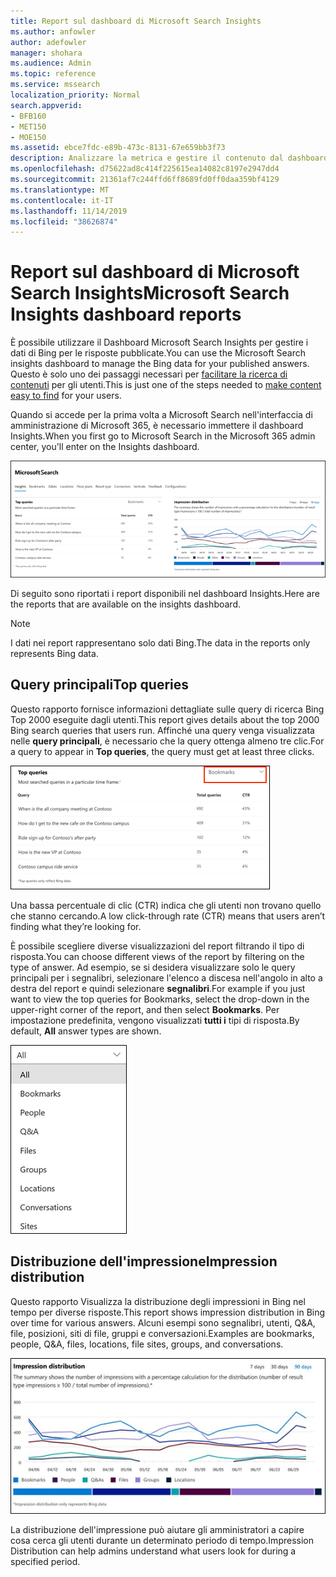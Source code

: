 ```yaml
---
title: Report sul dashboard di Microsoft Search Insights
ms.author: anfowler
author: adefowler
manager: shohara
ms.audience: Admin
ms.topic: reference
ms.service: mssearch
localization_priority: Normal
search.appverid:
- BFB160
- MET150
- MOE150
ms.assetid: ebce7fdc-e89b-473c-8131-67e659bb3f73
description: Analizzare la metrica e gestire il contenuto dal dashboard Insights in Microsoft Search
ms.openlocfilehash: d75622ad8c414f225615ea14082c8197e2947dd4
ms.sourcegitcommit: 21361af7c244ffd6ff8689fd0ff0daa359bf4129
ms.translationtype: MT
ms.contentlocale: it-IT
ms.lasthandoff: 11/14/2019
ms.locfileid: "38626874"
---
```

# <a name="microsoft-search-insights-dashboard-reports"></a><span data-ttu-id="3ee75-103">Report sul dashboard di Microsoft Search Insights</span><span class="sxs-lookup"><span data-stu-id="3ee75-103">Microsoft Search Insights dashboard reports</span></span>

<span data-ttu-id="3ee75-104">È possibile utilizzare il Dashboard Microsoft Search Insights per gestire i dati di Bing per le risposte pubblicate.</span><span class="sxs-lookup"><span data-stu-id="3ee75-104">You can use the Microsoft Search insights dashboard to manage the Bing data for your published answers.</span></span> <span data-ttu-id="3ee75-105">Questo è solo uno dei passaggi necessari per [facilitare la ricerca di contenuti](make-content-easy-to-find.md) per gli utenti.</span><span class="sxs-lookup"><span data-stu-id="3ee75-105">This is just one of the steps needed to [make content easy to find](make-content-easy-to-find.md) for your users.</span></span>

<span data-ttu-id="3ee75-106">Quando si accede per la prima volta a Microsoft Search nell'interfaccia di amministrazione di Microsoft 365, è necessario immettere il dashboard Insights.</span><span class="sxs-lookup"><span data-stu-id="3ee75-106">When you first go to Microsoft Search in the Microsoft 365 admin center, you'll enter on the Insights dashboard.</span></span>

![Insights-dashboard. png](media/Insights-dashboard.png)

<span data-ttu-id="3ee75-108">Di seguito sono riportati i report disponibili nel dashboard Insights.</span><span class="sxs-lookup"><span data-stu-id="3ee75-108">Here are the reports that are available on the insights dashboard.</span></span>

> [!NOTE]
> <span data-ttu-id="3ee75-109">I dati nei report rappresentano solo dati Bing.</span><span class="sxs-lookup"><span data-stu-id="3ee75-109">The data in the reports only represents Bing data.</span></span>

## <a name="top-queries"></a><span data-ttu-id="3ee75-110">Query principali</span><span class="sxs-lookup"><span data-stu-id="3ee75-110">Top queries</span></span>

<span data-ttu-id="3ee75-111">Questo rapporto fornisce informazioni dettagliate sulle query di ricerca Bing Top 2000 eseguite dagli utenti.</span><span class="sxs-lookup"><span data-stu-id="3ee75-111">This report gives details about the top 2000 Bing search queries that users run.</span></span> <span data-ttu-id="3ee75-112">Affinché una query venga visualizzata nelle **query principali**, è necessario che la query ottenga almeno tre clic.</span><span class="sxs-lookup"><span data-stu-id="3ee75-112">For a query to appear in **Top queries**, the query must get at least three clicks.</span></span>

![Report delle query principali con le intestazioni di tabella: query, Total query e fare clic su percentuale.](media/Insights-topqueries.png)

<span data-ttu-id="3ee75-114">Una bassa percentuale di clic (CTR) indica che gli utenti non trovano quello che stanno cercando.</span><span class="sxs-lookup"><span data-stu-id="3ee75-114">A low click-through rate (CTR) means that users aren’t finding what they’re looking for.</span></span>

<span data-ttu-id="3ee75-115">È possibile scegliere diverse visualizzazioni del report filtrando il tipo di risposta.</span><span class="sxs-lookup"><span data-stu-id="3ee75-115">You can choose different views of the report by filtering on the type of answer.</span></span> <span data-ttu-id="3ee75-116">Ad esempio, se si desidera visualizzare solo le query principali per i segnalibri, selezionare l'elenco a discesa nell'angolo in alto a destra del report e quindi selezionare **segnalibri**.</span><span class="sxs-lookup"><span data-stu-id="3ee75-116">For example if you just want to view the top queries for Bookmarks, select the drop-down in the upper-right corner of the report, and then select **Bookmarks**.</span></span> <span data-ttu-id="3ee75-117">Per impostazione predefinita, vengono visualizzati **tutti i** tipi di risposta.</span><span class="sxs-lookup"><span data-stu-id="3ee75-117">By default, **All** answer types are shown.</span></span>

![Filtrare il rapporto query principali in base ai segnalibri, agli utenti, alle&A, ai file, ai gruppi, alle posizioni, alle conversazioni e ai siti](media/Insights-topqueries-dropdown.png)

## <a name="impression-distribution"></a><span data-ttu-id="3ee75-119">Distribuzione dell'impressione</span><span class="sxs-lookup"><span data-stu-id="3ee75-119">Impression distribution</span></span>

<span data-ttu-id="3ee75-120">Questo rapporto Visualizza la distribuzione degli impressioni in Bing nel tempo per diverse risposte.</span><span class="sxs-lookup"><span data-stu-id="3ee75-120">This report shows impression distribution in Bing over time for various answers.</span></span> <span data-ttu-id="3ee75-121">Alcuni esempi sono segnalibri, utenti, Q&A, file, posizioni, siti di file, gruppi e conversazioni.</span><span class="sxs-lookup"><span data-stu-id="3ee75-121">Examples are bookmarks, people, Q&A, files, locations, file sites, groups, and conversations.</span></span> 

![Report impressioni con 90 giorni selezionati come periodo di tempo.](media/Insights-impressions.png)

<span data-ttu-id="3ee75-123">La distribuzione dell'impressione può aiutare gli amministratori a capire cosa cerca gli utenti durante un determinato periodo di tempo.</span><span class="sxs-lookup"><span data-stu-id="3ee75-123">Impression Distribution can help admins understand what users look for during a specified period.</span></span>
